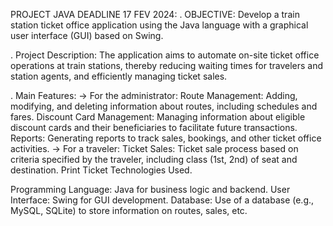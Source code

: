  PROJECT JAVA DEADLINE 17 FEV 2024:
   . OBJECTIVE:
      Develop a train station ticket office application using the Java language with a graphical user interface (GUI) based on Swing.
      
   . Project Description:
      The application aims to automate on-site ticket office operations at train stations, thereby reducing waiting times for travelers and station agents, and efficiently managing ticket sales.
      
   . Main Features:
      -> For the administrator:
        Route Management: Adding, modifying, and deleting information about routes, including schedules and fares.
        Discount Card Management: Managing information about eligible discount cards and their beneficiaries to facilitate future transactions.
        Reports: Generating reports to track sales, bookings, and other ticket office activities.
      -> For a traveler:
        Ticket Sales: Ticket sale process based on criteria specified by the traveler, including class (1st, 2nd) of seat and destination.
        Print Ticket Technologies Used.
        
Programming Language: Java for business logic and backend.
User Interface: Swing for GUI development.
Database: Use of a database (e.g., MySQL, SQLite) to store information on routes, sales, etc.
